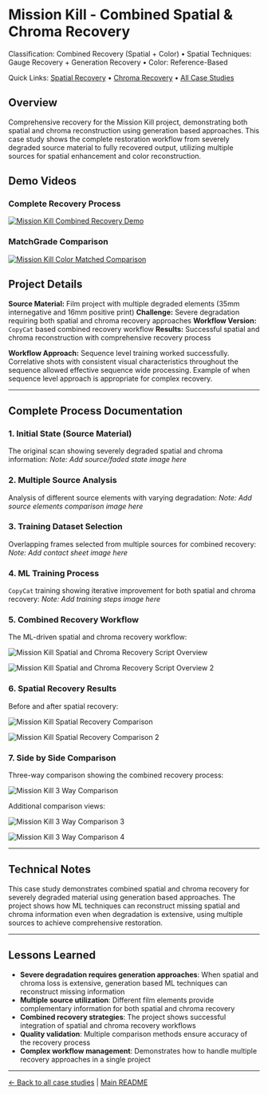 # Mission Kill - Combined Spatial & Chroma Recovery

Classification: Combined Recovery (Spatial + Color) • Spatial Techniques: Gauge Recovery + Generation Recovery • Color: Reference-Based

Quick Links: [Spatial Recovery](../spatial-recovery.md) • [Chroma Recovery](../chroma-recovery.md) • [All Case Studies](../case-studies.md)

## Overview
Comprehensive recovery for the Mission Kill project, demonstrating both spatial and chroma reconstruction using generation based approaches. This case study shows the complete restoration workflow from severely degraded source material to fully recovered output, utilizing multiple sources for spatial enhancement and color reconstruction.

## Demo Videos

### Complete Recovery Process
[![Mission Kill Combined Recovery Demo](https://img.youtube.com/vi/wftwMqKaDFk/0.jpg)](https://www.youtube.com/watch?v=wftwMqKaDFk)

### MatchGrade Comparison
[![Mission Kill Color Matched Comparison](https://img.youtube.com/vi/x_EKBpOjTEE/0.jpg)](https://www.youtube.com/watch?v=x_EKBpOjTEE)

## Project Details
**Source Material:** Film project with multiple degraded elements (35mm internegative and 16mm positive print)
**Challenge:** Severe degradation requiring both spatial and chroma recovery approaches
**Workflow Version:** `CopyCat` based combined recovery workflow
**Results:** Successful spatial and chroma reconstruction with comprehensive recovery process

**Workflow Approach:** Sequence level training worked successfully. Correlative shots with consistent visual characteristics throughout the sequence allowed effective sequence wide processing. Example of when sequence level approach is appropriate for complex recovery.

---

## Complete Process Documentation

### 1. Initial State (Source Material)
The original scan showing severely degraded spatial and chroma information:
*Note: Add source/faded state image here*

### 2. Multiple Source Analysis
Analysis of different source elements with varying degradation:
*Note: Add source elements comparison image here*

### 3. Training Dataset Selection
Overlapping frames selected from multiple sources for combined recovery:
*Note: Add contact sheet image here*

### 4. ML Training Process
`CopyCat` training showing iterative improvement for both spatial and chroma recovery:
*Note: Add training steps image here*

### 5. Combined Recovery Workflow
The ML-driven spatial and chroma recovery workflow:

![Mission Kill Spatial and Chroma Recovery Script Overview](../images/MISSION%20KILL%20SPATIAL%20AND%20CHROMA%20RECOVERY%20SCRIPT%20OVERVIEW.jpeg)

![Mission Kill Spatial and Chroma Recovery Script Overview 2](../images/MISSION%20KILL%20SPATIAL%20AND%20CHROMA%20RECOVERY%20SCRIPT%20OVERVIEW%202.jpeg)

### 6. Spatial Recovery Results
Before and after spatial recovery:

![Mission Kill Spatial Recovery Comparison](../images/MISSION%20KILL%20SPATIAL%20RECOVERY%20COMPARISON.jpeg)

![Mission Kill Spatial Recovery Comparison 2](../images/MISSION%20KILL%20SPATIAL%20RECOVERY%20COMPARISON%202.jpeg)

### 7. Side by Side Comparison
Three-way comparison showing the combined recovery process:

![Mission Kill 3 Way Comparison](../images/MISSION%20KILL%203%20WAY%20COMPARISON.png)

Additional comparison views:

![Mission Kill 3 Way Comparison 3](../images/MISSION%20KILL%203%20WAY%20COMPARISON%203.jpeg)

![Mission Kill 3 Way Comparison 4](../images/MISSION%20KILL%203%20WAY%20COMPARISON%204.jpeg)

---

## Technical Notes
This case study demonstrates combined spatial and chroma recovery for severely degraded material using generation based approaches. The project shows how ML techniques can reconstruct missing spatial and chroma information even when degradation is extensive, using multiple sources to achieve comprehensive restoration.

---

## Lessons Learned
- **Severe degradation requires generation approaches**: When spatial and chroma loss is extensive, generation based ML techniques can reconstruct missing information
- **Multiple source utilization**: Different film elements provide complementary information for both spatial and chroma recovery
- **Combined recovery strategies**: The project shows successful integration of spatial and chroma recovery workflows
- **Quality validation**: Multiple comparison methods ensure accuracy of the recovery process
- **Complex workflow management**: Demonstrates how to handle multiple recovery approaches in a single project

---

[← Back to all case studies](../case-studies.md) | [Main README](../../README.md)
